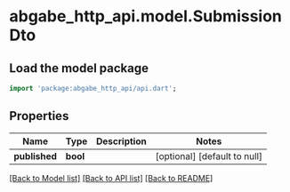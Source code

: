 # abgabe_http_api.model.SubmissionDto

## Load the model package
```dart
import 'package:abgabe_http_api/api.dart';
```

## Properties
Name | Type | Description | Notes
------------ | ------------- | ------------- | -------------
**published** | **bool** |  | [optional] [default to null]

[[Back to Model list]](../README.md#documentation-for-models) [[Back to API list]](../README.md#documentation-for-api-endpoints) [[Back to README]](../README.md)


